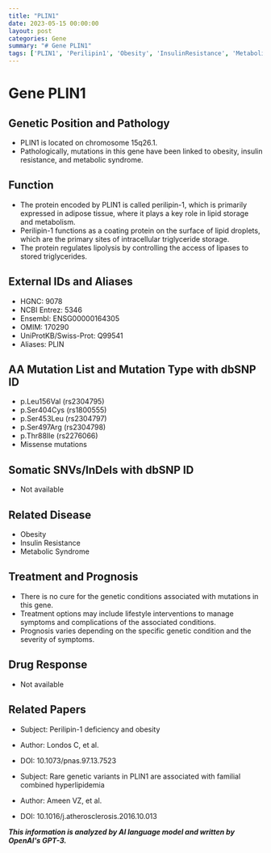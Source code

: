```yaml
---
title: "PLIN1"
date: 2023-05-15 00:00:00
layout: post
categories: Gene
summary: "# Gene PLIN1"
tags: ['PLIN1', 'Perilipin1', 'Obesity', 'InsulinResistance', 'MetabolicSyndrome', 'LipidStorage', 'MissenseMutations', 'FamilialCombinedHyperlipidemia']
---
```


# Gene PLIN1

## Genetic Position and Pathology
- PLIN1 is located on chromosome 15q26.1.
- Pathologically, mutations in this gene have been linked to obesity, insulin resistance, and metabolic syndrome.

## Function
- The protein encoded by PLIN1 is called perilipin-1, which is primarily expressed in adipose tissue, where it plays a key role in lipid storage and metabolism.
- Perilipin-1 functions as a coating protein on the surface of lipid droplets, which are the primary sites of intracellular triglyceride storage.
- The protein regulates lipolysis by controlling the access of lipases to stored triglycerides.

## External IDs and Aliases
- HGNC: 9078
- NCBI Entrez: 5346
- Ensembl: ENSG00000164305
- OMIM: 170290
- UniProtKB/Swiss-Prot: Q99541
- Aliases: PLIN

## AA Mutation List and Mutation Type with dbSNP ID
- p.Leu156Val (rs2304795)
- p.Ser404Cys (rs1800555)
- p.Ser453Leu (rs2304797)
- p.Ser497Arg (rs2304798)
- p.Thr88Ile (rs2276066)
- Missense mutations

## Somatic SNVs/InDels with dbSNP ID
- Not available 

## Related Disease
- Obesity
- Insulin Resistance
- Metabolic Syndrome

## Treatment and Prognosis
- There is no cure for the genetic conditions associated with mutations in this gene.
- Treatment options may include lifestyle interventions to manage symptoms and complications of the associated conditions.
- Prognosis varies depending on the specific genetic condition and the severity of symptoms.

## Drug Response
- Not available

## Related Papers
- Subject: Perilipin-1 deficiency and obesity
- Author: Londos C, et al.
- DOI: 10.1073/pnas.97.13.7523

- Subject: Rare genetic variants in PLIN1 are associated with familial combined hyperlipidemia
- Author: Ameen VZ, et al.
- DOI: 10.1016/j.atherosclerosis.2016.10.013

**_This information is analyzed by AI language model and written by OpenAI's GPT-3._**